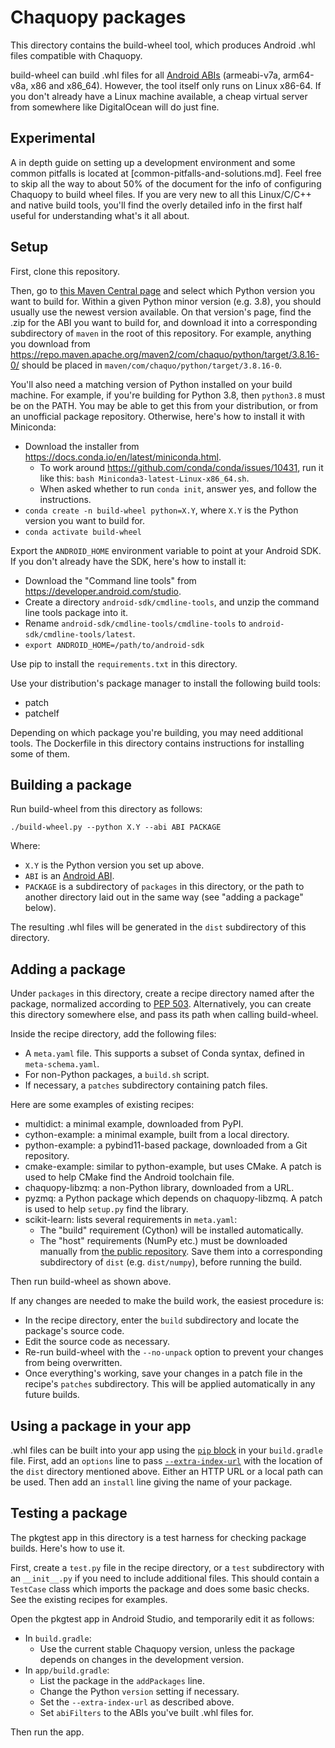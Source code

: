 # Chaquopy packages

This directory contains the build-wheel tool, which produces Android .whl files compatible
with Chaquopy.

build-wheel can build .whl files for all [Android
ABIs](https://developer.android.com/ndk/guides/abis) (armeabi-v7a, arm64-v8a, x86 and
x86_64). However, the tool itself only runs on Linux x86-64. If you don't already have a
Linux machine available, a cheap virtual server from somewhere like DigitalOcean will do
just fine.

## Experimental

A in depth guide on setting up a development environment and some common pitfalls is located at [common-pitfalls-and-solutions.md]. Feel free to skip all the way to about 50% of the document for the info of configuring Chaquopy to build wheel files. If you are very new to all this Linux/C/C++ and native build tools, you'll find the overly detailed info in the first half useful for understanding what's it all about.

## Setup

First, clone this repository.

Then, go to [this Maven Central
page](https://repo.maven.apache.org/maven2/com/chaquo/python/target/) and select which
Python version you want to build for. Within a given Python minor version (e.g. 3.8),
you should usually use the newest version available. On that version's page, find
the .zip for the ABI you want to build for, and download it into a corresponding
subdirectory of `maven` in the root of this repository. For example, anything you download
from https://repo.maven.apache.org/maven2/com/chaquo/python/target/3.8.16-0/ should be
placed in `maven/com/chaquo/python/target/3.8.16-0`.

You'll also need a matching version of Python installed on your build machine. For
example, if you're building for Python 3.8, then `python3.8` must be on the PATH. You may
be able to get this from your distribution, or from an unofficial package repository.
Otherwise, here's how to install it with Miniconda:

* Download the installer from <https://docs.conda.io/en/latest/miniconda.html>.
  * To work around <https://github.com/conda/conda/issues/10431>, run it like this:
    `bash Miniconda3-latest-Linux-x86_64.sh`.
  * When asked whether to run `conda init`, answer yes, and follow the instructions.
* `conda create -n build-wheel python=X.Y`, where `X.Y` is the Python version you want to
  build for.
* `conda activate build-wheel`

Export the `ANDROID_HOME` environment variable to point at your Android SDK. If you don't
already have the SDK, here's how to install it:

* Download the "Command line tools" from <https://developer.android.com/studio>.
* Create a directory `android-sdk/cmdline-tools`, and unzip the command line tools package
  into it.
* Rename `android-sdk/cmdline-tools/cmdline-tools` to `android-sdk/cmdline-tools/latest`.
* `export ANDROID_HOME=/path/to/android-sdk`

Use pip to install the `requirements.txt` in this directory.

Use your distribution's package manager to install the following build tools:
* patch
* patchelf

Depending on which package you're building, you may need additional tools. The Dockerfile
in this directory contains instructions for installing some of them.


## Building a package

Run build-wheel from this directory as follows:

    ./build-wheel.py --python X.Y --abi ABI PACKAGE

Where:

* `X.Y` is the Python version you set up above.
* `ABI` is an [Android ABI](https://developer.android.com/ndk/guides/abis).
* `PACKAGE` is a subdirectory of `packages` in this directory, or the path to another
  directory laid out in the same way (see "adding a package" below).

The resulting .whl files will be generated in the `dist` subdirectory of this directory.


## Adding a package

Under `packages` in this directory, create a recipe directory named after the package,
normalized according to [PEP
503](https://peps.python.org/pep-0503/#normalized-names). Alternatively, you can create
this directory somewhere else, and pass its path when calling build-wheel.

Inside the recipe directory, add the following files:

* A `meta.yaml` file. This supports a subset of Conda syntax, defined in `meta-schema.yaml`.
* For non-Python packages, a `build.sh` script.
* If necessary, a `patches` subdirectory containing patch files.

Here are some examples of existing recipes:

* multidict: a minimal example, downloaded from PyPI.
* cython-example: a minimal example, built from a local directory.
* python-example: a pybind11-based package, downloaded from a Git repository.
* cmake-example: similar to python-example, but uses CMake. A patch is used to help CMake
  find the Android toolchain file.
* chaquopy-libzmq: a non-Python library, downloaded from a URL.
* pyzmq: a Python package which depends on chaquopy-libzmq. A patch is used to help
  `setup.py` find the library.
* scikit-learn: lists several requirements in `meta.yaml`:
  * The "build" requirement (Cython) will be installed automatically.
  * The "host" requirements (NumPy etc.) must be downloaded manually from
    [the public repository](https://chaquo.com/pypi-7.0/). Save them into a corresponding
    subdirectory of `dist` (e.g. `dist/numpy`), before running the build.

Then run build-wheel as shown above.

If any changes are needed to make the build work, the easiest procedure is:

* In the recipe directory, enter the `build` subdirectory and locate the package's source
  code.
* Edit the source code as necessary.
* Re-run build-wheel with the `--no-unpack` option to prevent your changes from being
  overwritten.
* Once everything's working, save your changes in a patch file in the recipe's `patches`
  subdirectory. This will be applied automatically in any future builds.


## Using a package in your app

.whl files can be built into your app using the [`pip`
block](https://chaquo.com/chaquopy/doc/current/android.html#requirements) in your
`build.gradle` file. First, add an `options` line to pass
[`--extra-index-url`](https://pip.pypa.io/en/stable/cli/pip_install/#cmdoption-extra-index-url)
with the location of the `dist` directory mentioned above. Either an HTTP URL or a local path
can be used. Then add an `install` line giving the name of your package.


## Testing a package

The pkgtest app in this directory is a test harness for checking package builds. Here's
how to use it.

First, create a `test.py` file in the recipe directory, or a `test` subdirectory with an
`__init__.py` if you need to include additional files. This should contain a `TestCase`
class which imports the package and does some basic checks. See the existing recipes for
examples.

Open the pkgtest app in Android Studio, and temporarily edit it as follows:

* In `build.gradle`:
  * Use the current stable Chaquopy version, unless the package depends on changes in the
    development version.
* In `app/build.gradle`:
  * List the package in the `addPackages` line.
  * Change the Python `version` setting if necessary.
  * Set the `--extra-index-url` as described above.
  * Set `abiFilters` to the ABIs you've built .whl files for.

Then run the app.
